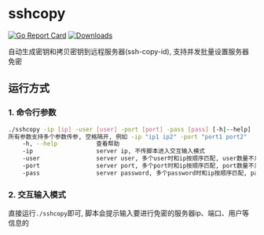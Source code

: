# sshcopy
[![Go Report Card](https://goreportcard.com/badge/github.com/Jrohy/sshcopy)](https://goreportcard.com/report/github.com/Jrohy/sshcopy)
[![Downloads](https://img.shields.io/github/downloads/Jrohy/sshcopy/total.svg)](https://img.shields.io/github/downloads/Jrohy/sshcopy/total.svg)

自动生成密钥和拷贝密钥到远程服务器(ssh-copy-id), 支持并发批量设置服务器免密

## 运行方式
### 1. 命令行参数
```bash
./sshcopy -ip [ip] -user [user] -port [port] -pass [pass] [-h|--help]
所有参数支持多个参数传参, 空格隔开, 例如 -ip "ip1 ip2" -port "port1 port2"
    -h, --help           查看帮助
    -ip                  server ip, 不传脚本进入交互输入模式
    -user                server user, 多个user时和ip按顺序匹配, user数量不足用最后一个, 不传默认所有ip user为root
    -port                server port, 多个port时和ip按顺序匹配, port数量不足用最后一个, 不传默认所有ip port为22
    -pass                server password, 多个password时和ip按顺序匹配, pass数量不足用最后一个, 不传脚本会提示输入服务器密码
```

### 2. 交互输入模式
直接运行`./sshcopy`即可, 脚本会提示输入要进行免密的服务器ip、端口、用户等信息的
